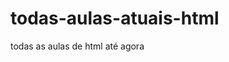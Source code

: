 # todas-aulas-atuais-html
todas as aulas de html até agora

<!--
<!DOCTYPE html>
<html lang="en">
<head>
    <meta charset="UTF-8">
    <meta name="viewport" content="width=device-width, initial-scale=1.0">
    <title>Document</title>
</head>
<body>
    <h1>Título do site</h1>
    <h2>subtítulo</h2>
    <p>Lorem ipsum dolor sit amet consectetur adipisicing elit. Et magni nemo, quam, eum nobis animi inventore ut quia sint id itaque facilis. Maxime iure quidem praesentium similique, quasi dolorum ab?</p>

    <script>
        // Seu código existente
        let titulo = document.querySelector('h1');
        titulo.innerText = 'Blog 2023';
        titulo.style.backgroundColor = 'cyan';
        titulo.style.color = 'black';

        // Novo código para criar um parágrafo e ajustar o tamanho da fonte
        let novoParagrafo = document.createElement('p');
        novoParagrafo.innerText = 'lorem';
        document.body.appendChild(novoParagrafo);

        let primeiroParagrafo = document.querySelector('p');
        novoParagrafo.style.fontSize = '80%';
    </script>
</body>
</html> -->
